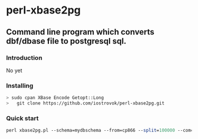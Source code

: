# perl-xbase2pg #

## Command line program which converts dbf/dbase file to postgresql sql. ##

### Introduction ###

No yet

### Installing ###

```bash
> sudo cpan XBase Encode Getopt::Long
>	git clone https://github.com/iostrovok/perl-xbase2pg.git
```

### Quick start ###

```perl
perl xbase2pg.pl --schema=mydbschema --from=cp866 --split=100000 --com="COMMENT FOR DB." | psql -U $PGUSER --host=$PGHOST --port=$PGPORT --dbname=$PGDATABASE
```
